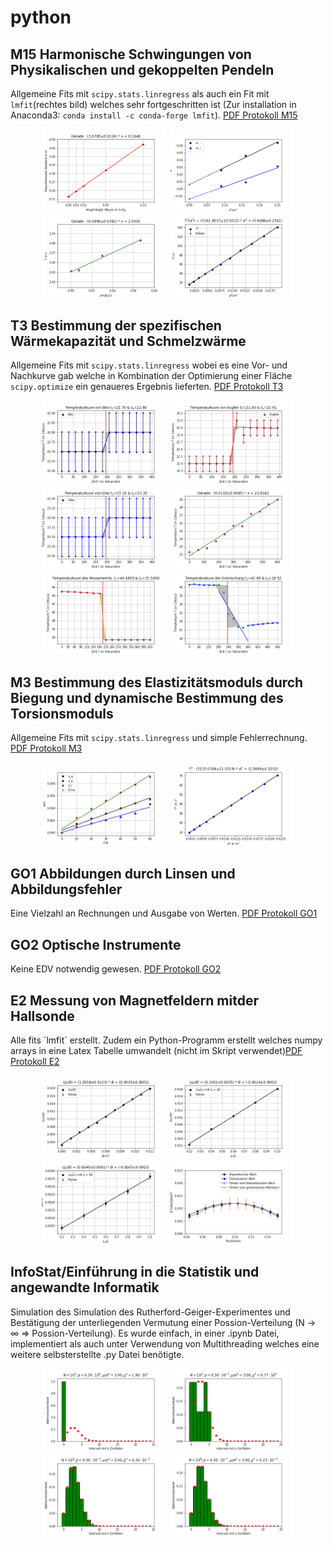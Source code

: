 # python
## M15 Harmonische Schwingungen von Physikalischen und gekoppelten Pendeln <!-- 2.0 -->
Allgemeine Fits mit <code>scipy.stats.linregress</code> als auch ein Fit mit `lmfit`(rechtes bild) welches sehr fortgeschritten ist (Zur installation in Anaconda3: `conda install -c conda-forge lmfit`). <a href="Experiment_M15/m15.pdf">PDF Protokoll M15</a>  
<p align="middle">
  <img src="images/M15/feder.png" title="linregress" width="200" />
  <img src="images/M15/kopplung.png" title="linregress" width="200" /> 
  <img src="images/M15/sin.png" title="linregress" width="200" />
  <img src="images/M15/lmfit.png" title="lmfit" width="200" />
</p>  

<h2> T3 Bestimmung der spezifischen Wärmekapazität und Schmelzwärme </h2>  <!-- 1.7  -->
Allgemeine Fits mit <code>scipy.stats.linregress</code> wobei es eine Vor- und Nachkurve gab welche in Kombination der Optimierung einer Fläche <code>scipy.optimize</code> ein genaueres Ergebnis lieferten. <a href="Experiment_T3/t3.pdf">PDF Protokoll T3</a>  
<p align="middle">
  <img src="images/T3/blei.png" title="linregress" width="200" />
  <img src="images/T3/kupfer.png" title="linregress" width="200" /> 
  <img src="images/T3/glas.png" title="linregress" width="200" />
  <img src="images/T3/spez_wasser.png" title="linregress" width="200" />
  <img src="images/T3/wasserwert.png" title="linregress_optimize" width="200" />
  <img src="images/T3/eis.png" title="linregress_optimize" width="200" />
</p>

<h2> M3 Bestimmung des Elastizitätsmoduls durch Biegung und dynamische Bestimmung des Torsionsmoduls </h2>  <!-- 2.3  -->
Allgemeine Fits mit <code>scipy.stats.linregress</code> und simple Fehlerrechnung. <a href="Experiment_M3/m3.pdf">PDF Protokoll M3</a>  
<p align="middle">
  <img src="images/M3/s(F).png" title="linregress" width="200" />
  <img src="images/M3/tor.png" title="linregress" width="200" /> 
</p>
<h2> GO1 Abbildungen durch Linsen und Abbildungsfehler </h2>  <!-- 2.3  -->
Eine Vielzahl an Rechnungen und Ausgabe von Werten. <a href="Experiment_GO1/go1.pdf">PDF Protokoll GO1</a>  

<h2> GO2 Optische Instrumente </h2>  <!-- NUL -->
Keine EDV notwendig gewesen. <a href="Experiment_GO2/GO2.pdf">PDF Protokoll GO2</a>  

<h2> E2 Messung  von  Magnetfeldern  mitder Hallsonde </h2>
Alle fits `lmfit` erstellt. Zudem ein Python-Programm erstellt welches numpy arrays in eine Latex Tabelle umwandelt (nicht im Skript verwendet)<a href="Experiment_E2/E2.pdf">PDF Protokoll E2</a>
<p align="middle">
  <img src="images/E2/U_H(B)kor.png" title="lmfit" width="200" />
  <img src="images/E2/3e1.png" title="lmfit" width="200" />
  <img src="images/E2/3e0.png" title="lmfit" width="200" />
  <img src="images/E2/4bkor.png" title="err_plot" width="200" /> 
</p>


<h2> InfoStat/Einführung in die Statistik und angewandte Informatik </h2> <!-- 1.7  -->
Simulation des Simulation des Rutherford-Geiger-Experimentes und Bestätigung der unterliegenden Vermutung einer Possion-Verteilung (N &rarr; &infin; &rArr; Possion-Verteilung). Es wurde einfach, in einer .ipynb Datei, implementiert als auch unter Verwendung von Multithreading welches eine weitere selbsterstellte .py Datei benötigte.
<p align="middle">
  <img src="images/InfoStat/plot1.png" width="200" />
  <img src="images/InfoStat/plot2.png" width="200" />
  <img src="images/InfoStat/plot3.png" width="200" />
  <img src="images/InfoStat/plot4.png" width="200" />
</p>
